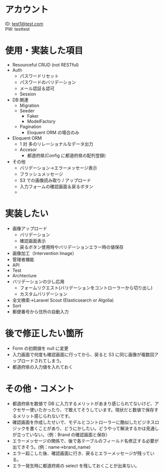 # アカウント

ID: test1@test.com<br>
PW: testtest

# 使用・実装した項目

-   Resourceful CRUD (not RESTful)
-   Auth
    -   パスワードリセット
    -   パスワードのバリデーション
    -   メール認証＆認可
    -   Session
-   DB 関連
    -   Migration
    -   Seeder
        -   Faker
        -   ModelFactory
    -   Pagination
        -   Eloquent ORM の場合のみ
-   Eloquent ORM
    -   1 対 多のリレーショナルなデータ出力
    -   Accesor
        -   都道府県(Config に都道府県の配列登録)
-   その他
    -   バリデーション->エラーメッセージ表示
    -   フラッシュメッセージ
    -   S3 での画像読み取り / アップロード
    -   入力フォームの確認画面＆戻るボタン
    -

# 実装したい

-   画像アップロード
    -   バリデーション
    -   確認画面表示
    -   戻るボタン使用時やバリデーションエラー時の値保存
-   画像加工（Intervention Image）
-   管理者機能
-   API
-   Test
-   Archtecture
-   バリデーションの少し応用
    -   フォームリクエスト(バリデーションをコントローラーから切り出し)
    -   カスタムバリデーション
-   全文検索->Laravel Scout (Elasticsearch or Algolia)
-   Sort
-   郵便番号から住所の自動入力

# 後で修正したい箇所

-   Form の初期値を null に変更
-   入力画面で何度も確認画面に行ってから、戻ると S3 に同じ画像が複数回アップロードされてしまう。
-   都道府県の入力値を入れておく

# その他・コメント

-   都道府県を数値で DB に入力するメリットがあまり感じられてないけど、アクセサー使いたかったり、で敢えてそうしています。現状だと数値で保存するメリット感じられないです。
-   確認画面を作成したせいで、モデルとコントローラーに酷似したビジネスロジックを書くことがあり、どうにかしたい。どうやって解決するかは見通しが立っていない。（例：Brand の確認画面と保存）
-   エラーメッセージの関係で、後で各テーブルのフィールド名修正する必要が出てきそう。(例：name->brand_name)
-   エラー起こした後、確認画面に行き、戻るとエラーメッセージが残っている。
-   エラー発生時に都道府県の select を残しておくことが出来ない。
